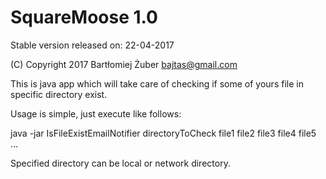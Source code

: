 SquareMoose 1.0
==================
Stable version released on: 22-04-2017

(C) Copyright 2017 Bartłomiej Żuber <bajtas@gmail.com>

This is java app which will take care of checking if some of yours file in specific directory exist.

Usage is simple, just execute like follows:

java -jar IsFileExistEmailNotifier directoryToCheck file1 file2 file3 file4 file5 ...

Specified directory can be local or network directory.
